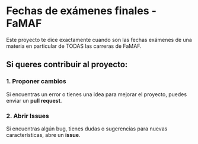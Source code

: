 # Fechas de exámenes finales - FaMAF

Este proyecto te dice exactamente cuando son las fechas exámenes de una materia en particular de TODAS las carreras de FaMAF.

## Si queres contribuir al proyecto:

### 1. **Proponer cambios**  
Si encuentras un error o tienes una idea para mejorar el proyecto, puedes enviar un **pull request**.  

### 2. **Abrir Issues**  
Si encuentras algún bug, tienes dudas o sugerencias para nuevas características,  abre un **issue**. 
